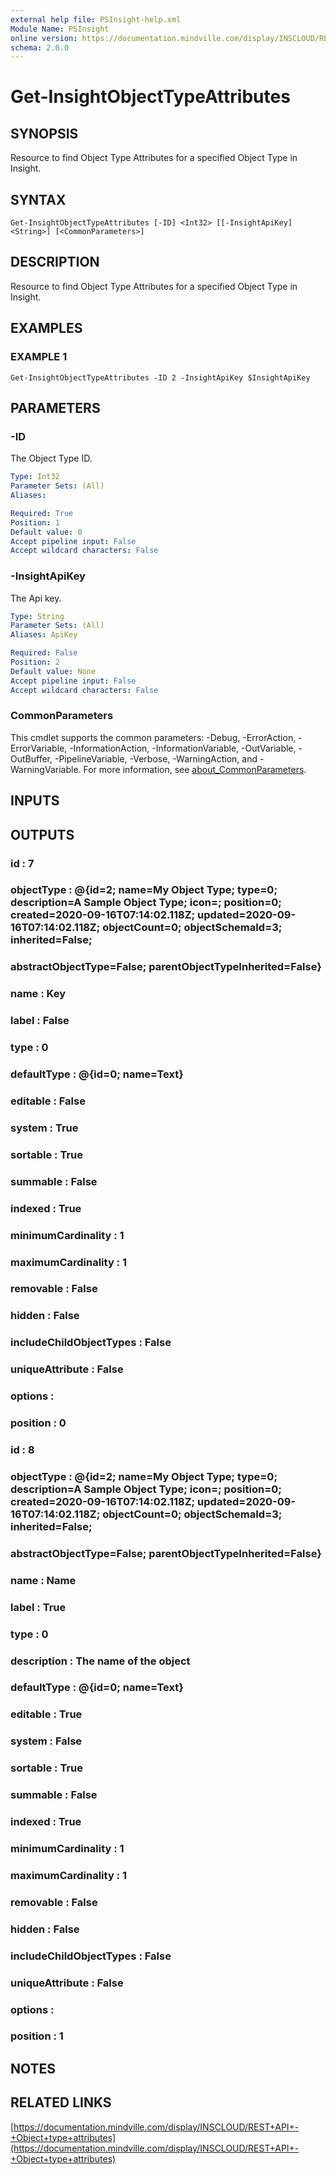 ```yaml
---
external help file: PSInsight-help.xml
Module Name: PSInsight
online version: https://documentation.mindville.com/display/INSCLOUD/REST+API+-+Object+type+attributes
schema: 2.0.0
---
```


# Get-InsightObjectTypeAttributes

## SYNOPSIS
Resource to find Object Type Attributes for a specified Object Type in Insight.

## SYNTAX

```
Get-InsightObjectTypeAttributes [-ID] <Int32> [[-InsightApiKey] <String>] [<CommonParameters>]
```

## DESCRIPTION
Resource to find Object Type Attributes for a specified Object Type in Insight.

## EXAMPLES

### EXAMPLE 1
```
Get-InsightObjectTypeAttributes -ID 2 -InsightApiKey $InsightApiKey
```

## PARAMETERS

### -ID
The Object Type ID.

```yaml
Type: Int32
Parameter Sets: (All)
Aliases:

Required: True
Position: 1
Default value: 0
Accept pipeline input: False
Accept wildcard characters: False
```

### -InsightApiKey
The Api key.

```yaml
Type: String
Parameter Sets: (All)
Aliases: ApiKey

Required: False
Position: 2
Default value: None
Accept pipeline input: False
Accept wildcard characters: False
```

### CommonParameters
This cmdlet supports the common parameters: -Debug, -ErrorAction, -ErrorVariable, -InformationAction, -InformationVariable, -OutVariable, -OutBuffer, -PipelineVariable, -Verbose, -WarningAction, and -WarningVariable. For more information, see [about_CommonParameters](http://go.microsoft.com/fwlink/?LinkID=113216).

## INPUTS

## OUTPUTS

### id                      : 7
### objectType              : @{id=2; name=My Object Type; type=0; description=A Sample Object Type; icon=; position=0; created=2020-09-16T07:14:02.118Z; updated=2020-09-16T07:14:02.118Z; objectCount=0; objectSchemaId=3; inherited=False;
### abstractObjectType=False; parentObjectTypeInherited=False}
### name                    : Key
### label                   : False
### type                    : 0
### defaultType             : @{id=0; name=Text}
### editable                : False
### system                  : True
### sortable                : True
### summable                : False
### indexed                 : True
### minimumCardinality      : 1
### maximumCardinality      : 1
### removable               : False
### hidden                  : False
### includeChildObjectTypes : False
### uniqueAttribute         : False
### options                 :
### position                : 0
### id                      : 8
### objectType              : @{id=2; name=My Object Type; type=0; description=A Sample Object Type; icon=; position=0; created=2020-09-16T07:14:02.118Z; updated=2020-09-16T07:14:02.118Z; objectCount=0; objectSchemaId=3; inherited=False;
### abstractObjectType=False; parentObjectTypeInherited=False}
### name                    : Name
### label                   : True
### type                    : 0
### description             : The name of the object
### defaultType             : @{id=0; name=Text}
### editable                : True
### system                  : False
### sortable                : True
### summable                : False
### indexed                 : True
### minimumCardinality      : 1
### maximumCardinality      : 1
### removable               : False
### hidden                  : False
### includeChildObjectTypes : False
### uniqueAttribute         : False
### options                 :
### position                : 1
## NOTES

## RELATED LINKS

[https://documentation.mindville.com/display/INSCLOUD/REST+API+-+Object+type+attributes](https://documentation.mindville.com/display/INSCLOUD/REST+API+-+Object+type+attributes)

